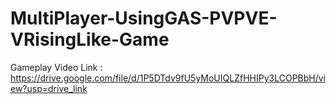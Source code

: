# MultiPlayer-UsingGAS-PVPVE-VRisingLike-Game
Gameplay Video Link : https://drive.google.com/file/d/1P5DTdv9fU5yMoUIQLZfHHIPy3LCOPBbH/view?usp=drive_link
